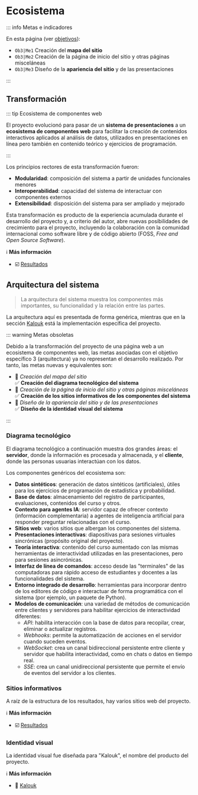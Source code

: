 # Ecosistema

::: info Metas e indicadores

En esta página (ver [objetivos](/proyecto/objetivos.md)):

- `Ob3|Me1` Creación del **mapa del sitio**
- `Ob3|Me2` Creación de la página de inicio del sitio y otras páginas misceláneas
- `Ob3|Me3` Diseño de la **apariencia del sitio** y de las presentaciones

:::

## Transformación

::: tip Ecosistema de componentes web

El proyecto evolucionó para pasar de un **sistema de presentaciones** a un **ecosistema de componentes web** para facilitar la creación de contenidos interactivos aplicados al análisis de datos, utilizados en presentaciones en línea pero también en contenido teórico y ejercicios de programación.

:::

Los principios rectores de esta transformación fueron:

- **Modularidad**: composición del sistema a partir de unidades funcionales menores
- **Interoperabilidad**: capacidad del sistema de interactuar con componentes externos
- **Extensibilidad**: disposición del sistema para ser ampliado y mejorado

Esta transformación es producto de la experiencia acumulada durante el desarrollo del proyecto y, a criterio del autor, abre nuevas posibilidades de crecimiento para el proyecto, incluyendo la colaboración con la comunidad internacional como software libre y de código abierto (FOSS, _Free and Open Source Software_).

:information_source: **Más información**

- ☑️ [Resultados](/resultados/index.md)

## Arquitectura del sistema

> La arquitectura del sistema muestra los componentes más importantes, su funcionalidad y la relación entre las partes.

La arquitectura aquí es presentada de forma genérica, mientras que en la sección [Kalouk](/resultados/kalouk.md) está la implementación específica del proyecto.

::: warning Metas obsoletas

Debido a la transformación del proyecto de una página web a un ecosistema de componentes web, las metas asociadas con el objetivo específico 3 (arquitectura) ya no representan el desarrollo realizado. Por tanto, las metas nuevas y equivalentes son:

- 🚫 _Creación del mapa del sitio_ <br> ✅ **Creación del diagrama tecnológico del sistema**
- 🚫 _Creación de la página de inicio del sitio y otras páginas misceláneas_ <br> ✅ **Creación de los sitios informativos de los componentes del sistema**
- 🚫 _Diseño de la apariencia del sitio y de las presentaciones_ <br> ✅ **Diseño de la identidad visual del sistema**

:::

### Diagrama tecnológico

El diagrama tecnológico a continuación muestra dos grandes áreas: el **servidor**, donde la información es procesada y almacenada, y el **cliente**, donde las personas usuarias interactúan con los datos.

<Mermaid :code="`
flowchart TD
    subgraph Servidor
        direction LR
        BD[(Base de datos)]
        MCP[/Contexto para agentes IA/]
        DS[Datos sintéticos]
        W[Sitios web]
    end
    subgraph Cliente
        direction LR
        subgraph Navegador
            P[Presentaciones interactivas]
            T[Teoría interactiva]
        end
        subgraph Programación
            CLI[Interfaz de línea de comandos]
            IDE[Entorno integrado de desarrollo]
        end
    end
    BD <--> W
    BD <--> MCP
    Servidor <-- modelos de comunicación --> Cliente
`" />

Los componentes genéricos del ecosistema son:

- **Datos sintéticos**: generación de datos sintéticos (artificiales), útiles para los ejercicios de programación de estadística y probabilidad.
- **Base de datos**: almacenamiento del registro de participantes, evaluaciones, contenidos del curso y otros.
- **Contexto para agentes IA**: servidor capaz de ofrecer contexto (información complementaria) a agentes de inteligencia artificial para responder preguntar relacionadas con el curso.
- **Sitios web**: varios sitios que albergan los componentes del sistema.
- **Presentaciones interactivas**: diapositivas para sesiones virtuales sincrónicas (propósito original del proyecto).
- **Teoría interactiva**: contenido del curso aumentado con las mismas herramientas de interactividad utilizadas en las presentaciones, pero para sesiones asincrónicas.
- **Interfaz de línea de comandos**: acceso desde las "terminales" de las computadoras para rápido acceso de estudiantes y docentes a las funcionalidades del sistema.
- **Entorno integrado de desarrollo**: herramientas para incorporar dentro de los editores de código e interactuar de forma programática con el sistema (por ejemplo, un paquete de Python).
- **Modelos de comunicación**: una variedad de métodos de comunicación entre clientes y servidores para habilitar ejercicios de interactividad diferentes:
  - _API_: habilita interacción con la base de datos para recopilar, crear, eliminar o actualizar registros.
  - _Webhooks_: permite la automatización de acciones en el servidor cuando suceden eventos.
  - _WebSocket_: crea un canal bidireccional persistente entre cliente y servidor que habilita interactividad, como en chats o datos en tiempo real.
  - _SSE_: crea un canal unidireccional persistente que permite el envío de eventos del servidor a los clientes.

### Sitios informativos

A raíz de la estructura de los resultados, hay varios sitios web del proyecto.

:information_source: **Más información**

- ☑️ [Resultados](/resultados/index.md)

### Identidad visual

La identidad visual fue diseñada para "Kalouk", el nombre del producto del proyecto.

:information_source: **Más información**

- 🔵 [Kalouk](/resultados/kalouk.md)

